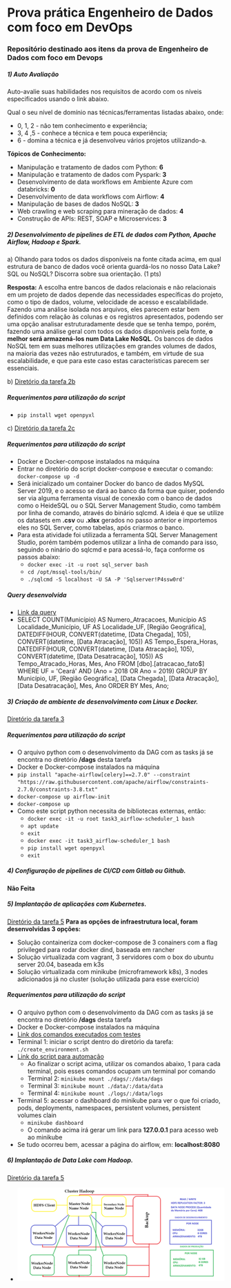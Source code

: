 # Prova prática Engenheiro de Dados com foco em DevOps

### Repositório destinado aos itens da prova de Engenheiro de Dados com foco em Devops

##### 1) Auto Avaliação 
Auto-avalie suas habilidades nos requisitos de acordo com os níveis especificados usando o
link abaixo.

Qual o seu nível de domínio nas técnicas/ferramentas listadas abaixo, onde:
* 0, 1, 2 - não tem conhecimento e experiência;
* 3, 4 ,5 - conhece a técnica e tem pouca experiência;
* 6 - domina a técnica e já desenvolveu vários projetos utilizando-a.

**Tópicos de Conhecimento:**
* Manipulação e tratamento de dados com Python: **6**
* Manipulação e tratamento de dados com Pyspark: **3**
* Desenvolvimento de data workflows em Ambiente Azure com databricks: **0**
* Desenvolvimento de data workflows com Airflow: **4**
* Manipulação de bases de dados NoSQL: **3**
* Web crawling e web scraping para mineração de dados: **4**
* Construção de APIs: REST, SOAP e Microservices: **3**

##### 2) Desenvolvimento de pipelines de ETL de dados com Python, Apache Airflow, Hadoop e Spark.

a) Olhando para todos os dados disponíveis na fonte citada acima, em qual
estrutura de banco de dados você orienta guardá-los no nosso Data Lake? SQL
ou NoSQL? Discorra sobre sua orientação. (1 pts)

**Resposta:** A escolha entre bancos de dados relacionais e não relacionais em um projeto de dados depende das 
necessidades específicas do projeto, como o tipo de dados, volume, velocidade de acesso e escalabilidade. 
Fazendo uma análise isolada nos arquivos, eles parecem estar bem definidos com relação às colunas e os registros apresentados,
podendo ser uma opção analisar estruturadamente desde que se tenha tempo, porém, fazendo uma análise geral com todos os dados disponíveis pela fonte, 
**o melhor será armazená-los num Data Lake NoSQL**. Os bancos de dados NoSQL tem em suas melhores utilizações em grandes
volumes de dados, na maioria das vezes  não estruturados, e também, em virtude de sua escalabilidade, e que para este caso 
estas características parecem ser essenciais.

b) [Diretório da tarefa 2b](https://github.com/tiagosouzatfs/prova_pratica_dataops/tree/main/task2/item_b)
##### Requerimentos para utilização do script
* `pip install wget openpyxl`

c) [Diretório da tarefa 2c](https://github.com/tiagosouzatfs/prova_pratica_dataops/tree/main/task2/item_c)
##### Requerimentos para utilização do script
* Docker e Docker-compose instalados na máquina
* Entrar no diretório do script docker-compose e executar o comando: `docker-compose up -d`
* Será inicializado um container Docker do banco de dados MySQL Server 2019, e o acesso se dará ao banco da forma que quiser, podendo ser via alguma ferramenta visual de conexão com o banco de dados como o HeideSQL ou o SQL Server Management Studio, como também por linha de comando, através do binário sqlcmd. A ideia é que se utilize os datasets em **.csv** ou **.xlsx** gerados no passo anterior e importemos eles no SQL Server, como tabelas, após criarmos o banco.
* Para esta atividade foi utilizada a ferramenta SQL Server Management Studio, porém também podemos utilizar a linha de comando para isso, seguindo o ninário do sqlcmd e para acessá-lo, faça conforme os passos abaixo:
  * `docker exec -it -u root sql_server bash`
  * `cd /opt/mssql-tools/bin/`
  * `./sqlcmd -S localhost -U SA -P 'Sqlserver!P4ssw0rd'`
##### Query desenvolvida
* [Link da query](https://github.com/tiagosouzatfs/prova_pratica_dataops/blob/main/task2/item_c/query_dataops.sql)
* SELECT COUNT(Município) AS Numero_Atracacoes, Município AS Localidade_Município, UF AS Localidade_UF, [Região Geográfica], DATEDIFF(HOUR, CONVERT(datetime, [Data Chegada], 105), CONVERT(datetime, [Data Atracação], 105)) AS Tempo_Espera_Horas, DATEDIFF(HOUR, CONVERT(datetime, [Data Atracação], 105), CONVERT(datetime, [Data Desatracação], 105)) AS Tempo_Atracado_Horas, Mes, Ano FROM [dbo].[atracacao_fato$] WHERE UF = 'Ceará' AND (Ano = 2018 OR Ano = 2019) GROUP BY Município, UF, [Região Geográfica], [Data Chegada], [Data Atracação], [Data Desatracação], Mes, Ano ORDER BY Mes, Ano;

##### 3) Criação de ambiente de desenvolvimento com Linux e Docker.
[Diretório da tarefa 3](https://github.com/tiagosouzatfs/prova_pratica_dataops/tree/main/task3)
##### Requerimentos para utilização do script
* O arquivo python com o desenvolvimento da DAG com as tasks já se encontra no diretório **/dags** desta tarefa
* Docker e Docker-compose instalados na máquina
* `pip install "apache-airflow[celery]==2.7.0" --constraint "https://raw.githubusercontent.com/apache/airflow/constraints-2.7.0/constraints-3.8.txt"`
* `docker-compose up airflow-init`
* `docker-compose up`
* Como este script python necessita de bibliotecas externas, então:
  * `docker exec -it -u root task3_airflow-scheduler_1 bash`
  * `apt update`
  * `exit`
  * `docker exec -it task3_airflow-scheduler_1 bash`
  * `pip install wget openpyxl`
  * `exit`

##### 4) Configuração de pipelines de CI/CD com Gitlab ou Github.
**Não Feita**

##### 5) Implantação de aplicações com Kubernetes.
[Diretório da tarefa 5](https://github.com/tiagosouzatfs/prova_pratica_dataops/tree/main/task5)
**Para as opções de infraestrutura local, foram desenvolvidas 3 opções:**
  * Solução containeriza com docker-compose de 3 conainers com a flag privileged para rodar docker dind, baseada em rancher
  * Solução virtualizada com vagrant, 3 servidores com o box do ubuntu server 20.04, baseada em k3s
  * Solução virtualizada com minikube (microframework k8s), 3 nodes adicionados já no cluster (solução utilizada para esse exercício)
##### Requerimentos para utilização do script
* O arquivo python com o desenvolvimento da DAG com as tasks já se encontra no diretório **/dags** desta tarefa
* Docker e Docker-compose instalados na máquina
* [Link dos comandos executados com testes](https://github.com/tiagosouzatfs/prova_pratica_dataops/blob/main/task5/comandos_utilizados.txt)
* Terminal 1: iniciar o script dentro do diretório da tarefa: `./create_environment.sh`
* [Link do script para automação](https://github.com/tiagosouzatfs/prova_pratica_dataops/blob/main/task5/create_environment.sh)
  * Ao finalizar o script acima, utilizar os comandos abaixo, 1 para cada terminal, pois esses comandos ocupam um terminal por comando
  * Terminal 2: `minikube mount ./dags/:/data/dags`
  * Terminal 3: `minikube mount ./data/:/data/data`
  * Terminal 4: `minikube mount ./logs/:/data/logs`
* Terminal 5: acessar o dashboard do minikube para ver o que foi criado, pods, deployments, namespaces, persistent volumes, persistent volumes clain
  * `minikube dashboard`
  * O comando acima irá gerar um link para **127.0.0.1** para acesso web ao minikube
* Se tudo ocorreu bem, acessar a página do airflow, em: **localhost:8080**

##### 6) Implantação de Data Lake com Hadoop.
[Diretório da tarefa 5](https://github.com/tiagosouzatfs/prova_pratica_dataops/tree/main/task6)
*  ![Cluster Hadoop](task6/cluster_hadoop.png)
